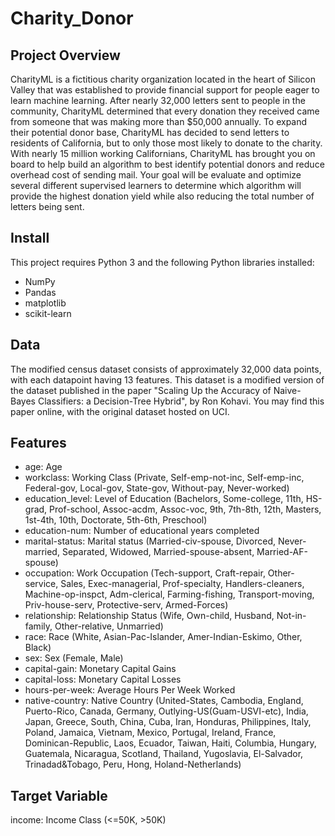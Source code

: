 # Charity_Donor 
## Project Overview
CharityML is a fictitious charity organization located in the heart of Silicon Valley that was established to provide financial support for people eager to learn machine learning. After nearly 32,000 letters sent to people in the community, CharityML determined that every donation they received came from someone that was making more than $50,000 annually. To expand their potential donor base, CharityML has decided to send letters to residents of California, but to only those most likely to donate to the charity. With nearly 15 million working Californians, CharityML has brought you on board to help build an algorithm to best identify potential donors and reduce overhead cost of sending mail. Your goal will be evaluate and optimize several different supervised learners to determine which algorithm will provide the highest donation yield while also reducing the total number of letters being sent.

## Install
This project requires Python 3 and the following Python libraries installed:

 - NumPy
 - Pandas
 - matplotlib
 - scikit-learn


## Data
The modified census dataset consists of approximately 32,000 data points, with each datapoint having 13 features. This dataset is a modified version of the dataset published in the paper "Scaling Up the Accuracy of Naive-Bayes Classifiers: a Decision-Tree Hybrid", by Ron Kohavi. You may find this paper online, with the original dataset hosted on UCI.

## Features

 - age: Age
 - workclass: Working Class (Private, Self-emp-not-inc, Self-emp-inc, Federal-gov, Local-gov, State-gov, Without-pay, Never-worked)
 - education_level: Level of Education (Bachelors, Some-college, 11th, HS-grad, Prof-school, Assoc-acdm, Assoc-voc, 9th, 7th-8th, 12th, Masters, 1st-4th, 10th, Doctorate, 5th-6th, Preschool)
 - education-num: Number of educational years completed
 - marital-status: Marital status (Married-civ-spouse, Divorced, Never-married, Separated, Widowed, Married-spouse-absent, Married-AF-spouse)
 - occupation: Work Occupation (Tech-support, Craft-repair, Other-service, Sales, Exec-managerial, Prof-specialty, Handlers-cleaners, Machine-op-inspct, Adm-clerical, Farming-fishing, Transport-moving, Priv-house-serv, Protective-serv, Armed-Forces)
 - relationship: Relationship Status (Wife, Own-child, Husband, Not-in-family, Other-relative, Unmarried)
 - race: Race (White, Asian-Pac-Islander, Amer-Indian-Eskimo, Other, Black)
 - sex: Sex (Female, Male)
 - capital-gain: Monetary Capital Gains
 - capital-loss: Monetary Capital Losses
 - hours-per-week: Average Hours Per Week Worked
 - native-country: Native Country (United-States, Cambodia, England, Puerto-Rico, Canada, Germany, Outlying-US(Guam-USVI-etc), India, Japan, Greece, South, China, Cuba, Iran, Honduras, Philippines, Italy, Poland, Jamaica, Vietnam, Mexico, Portugal, Ireland, France, Dominican-Republic, Laos, Ecuador, Taiwan, Haiti, Columbia, Hungary, Guatemala, Nicaragua, Scotland, Thailand, Yugoslavia, El-Salvador, Trinadad&Tobago, Peru, Hong, Holand-Netherlands)

## Target Variable
income: Income Class (<=50K, >50K)
